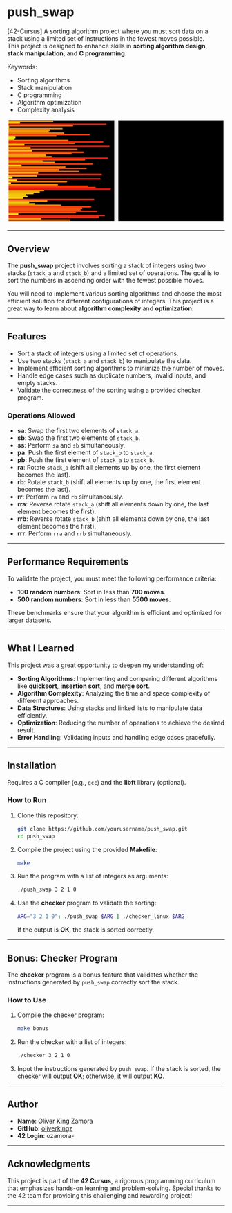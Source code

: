 # push_swap  
[42-Cursus] A sorting algorithm project where you must sort data on a stack using a limited set of instructions in the fewest moves possible.  
This project is designed to enhance skills in **sorting algorithm design**, **stack manipulation**, and **C programming**.

Keywords: 
- Sorting algorithms  
- Stack manipulation  
- C programming
- Algorithm optimization  
- Complexity analysis

![Example push_swapk](assets/push_swap_ksort.gif)

---

## Overview  
The **push_swap** project involves sorting a stack of integers using two stacks (`stack_a` and `stack_b`) and a limited set of operations. The goal is to sort the numbers in ascending order with the fewest possible moves.  

You will need to implement various sorting algorithms and choose the most efficient solution for different configurations of integers. This project is a great way to learn about **algorithm complexity** and **optimization**.

---

## Features  
- Sort a stack of integers using a limited set of operations.  
- Use two stacks (`stack_a` and `stack_b`) to manipulate the data.  
- Implement efficient sorting algorithms to minimize the number of moves.  
- Handle edge cases such as duplicate numbers, invalid inputs, and empty stacks.  
- Validate the correctness of the sorting using a provided checker program.  

### Operations Allowed  
- **sa**: Swap the first two elements of `stack_a`.  
- **sb**: Swap the first two elements of `stack_b`.  
- **ss**: Perform `sa` and `sb` simultaneously.  
- **pa**: Push the first element of `stack_b` to `stack_a`.  
- **pb**: Push the first element of `stack_a` to `stack_b`.  
- **ra**: Rotate `stack_a` (shift all elements up by one, the first element becomes the last).  
- **rb**: Rotate `stack_b` (shift all elements up by one, the first element becomes the last).  
- **rr**: Perform `ra` and `rb` simultaneously.  
- **rra**: Reverse rotate `stack_a` (shift all elements down by one, the last element becomes the first).  
- **rrb**: Reverse rotate `stack_b` (shift all elements down by one, the last element becomes the first).  
- **rrr**: Perform `rra` and `rrb` simultaneously.  

---

## Performance Requirements  
To validate the project, you must meet the following performance criteria:  
- **100 random numbers**: Sort in less than **700 moves**.  
- **500 random numbers**: Sort in less than **5500 moves**.  

These benchmarks ensure that your algorithm is efficient and optimized for larger datasets.

---

## What I Learned  
This project was a great opportunity to deepen my understanding of:  
- **Sorting Algorithms**: Implementing and comparing different algorithms like **quicksort**, **insertion sort**, and **merge sort**.  
- **Algorithm Complexity**: Analyzing the time and space complexity of different approaches.  
- **Data Structures**: Using stacks and linked lists to manipulate data efficiently.  
- **Optimization**: Reducing the number of operations to achieve the desired result.  
- **Error Handling**: Validating inputs and handling edge cases gracefully.  

---

## Installation  
Requires a C compiler (e.g., `gcc`) and the **libft** library (optional).  

### How to Run  
1. Clone this repository:  
   ```bash  
   git clone https://github.com/yourusername/push_swap.git  
   cd push_swap  
   ```  

2. Compile the project using the provided **Makefile**:  
   ```bash  
   make  
   ```  

3. Run the program with a list of integers as arguments:  
   ```bash  
   ./push_swap 3 2 1 0  
   ```  

4. Use the **checker** program to validate the sorting:  
   ```bash  
   ARG="3 2 1 0"; ./push_swap $ARG | ./checker_linux $ARG  
   ```  
   If the output is **OK**, the stack is sorted correctly.  

---

## Bonus: Checker Program  
The **checker** program is a bonus feature that validates whether the instructions generated by `push_swap` correctly sort the stack.  

### How to Use  
1. Compile the checker program:  
   ```bash  
   make bonus  
   ```  

2. Run the checker with a list of integers:  
   ```bash  
   ./checker 3 2 1 0  
   ```  

3. Input the instructions generated by `push_swap`. If the stack is sorted, the checker will output **OK**; otherwise, it will output **KO**.  

---

## Author  

- **Name**: Oliver King Zamora  
- **GitHub**: [oliverkingz](https://github.com/oliverkingz)  
- **42 Login**: ozamora-  

---

## Acknowledgments  
This project is part of the **42 Cursus**, a rigorous programming curriculum that emphasizes hands-on learning and problem-solving. Special thanks to the 42 team for providing this challenging and rewarding project!  

--- 
